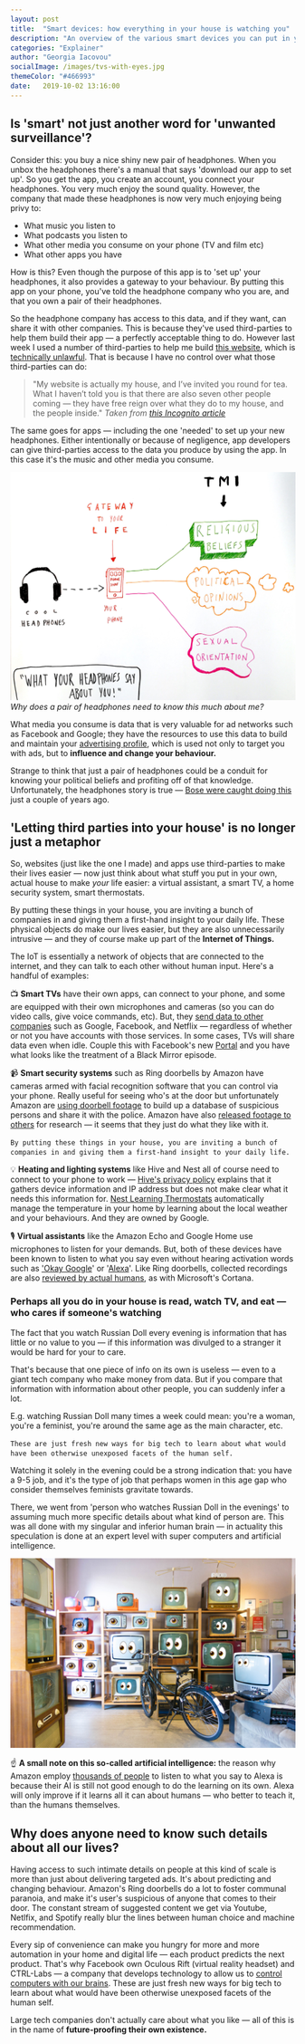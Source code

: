 ```yaml
---
layout: post
title:  "Smart devices: how everything in your house is watching you"
description: "An overview of the various smart devices you can put in your home, what data they collect, and how they use that to change your behaviour. Devices such as smart TVs, smart doorbells, and virtual assistants are covered."
categories: "Explainer"
author: "Georgia Iacovou"
socialImage: /images/tvs-with-eyes.jpg
themeColor: "#466993"
date:   2019-10-02 13:16:00
---
```


## Is 'smart' not just another word for 'unwanted surveillance'?

Consider this: you buy a nice shiny new pair of headphones. When you unbox the headphones there's a manual that says 'download our app to set up'. So you get the app, you create an account, you connect your headphones. You very much enjoy the sound quality. However, the company that made these headphones is now very much enjoying being privy to:

- What music you listen to
- What podcasts you listen to
- What other media you consume on your phone (TV and film etc)
- What other apps you have

How is this? Even though the purpose of this app is to 'set up' your headphones, it also provides a gateway to your behaviour. By putting this app on your phone, you've told the headphone company who you are, and that you own a pair of their headphones. 

So the headphone company has access to this data, and if they want, can share it with other companies. This is because they've used third-parties to help them build their app — a perfectly acceptable thing to do. However last week I used a number of third-parties to help me build [this website](https://georgia.thebestsh.it/), which is [technically unlawful](https://blog.metomic.io/main/2019/09/25/unlawful-website.html). That is because I have no control over what those third-parties can do:

> "My website is actually my house, and I’ve invited you round for tea. What I haven’t told you is that there are also seven other people coming — they have free reign over what they do to my house, and the people inside."
*Taken from [this Incognito article](https://blog.metomic.io/main/2019/09/25/unlawful-website.html)*

The same goes for apps — including the one 'needed' to set up your new headphones. Either intentionally or because of negligence, app developers can give third-parties access to the data you produce by using the app. In this case it's the music and other media you consume. 

![diagram showing headphones tapping into phone and making inferences](/images/bose-headphones.jpg)
*Why does a pair of headphones need to know this much about me?*

What media you consume is data that is very valuable for ad networks such as Facebook and Google; they have the resources to use this data to build and maintain your [advertising profile](https://blog.metomic.io/main/2019/09/13/what-is-behavioural-ads.html), which is used not only to target you with ads, but to **influence and change your behaviour.** 

Strange to think that just a pair of headphones could be a conduit for knowing your political beliefs and profiting off of that knowledge. Unfortunately, the headphones story is true — [Bose were caught doing this](https://www.reuters.com/article/us-bose-lawsuit-idUSKBN17L2BT) just a couple of years ago.

## 'Letting third parties into your house' is no longer just a metaphor

So, websites (just like the one I made) and apps use third-parties to make their lives easier — now just think about what stuff you put in your own, actual house to make *your* life easier: a virtual assistant, a smart TV, a home security system, smart thermostats.

By putting these things in your house, you are inviting a bunch of companies in and giving them a first-hand insight to your daily life. These physical objects do make our lives easier, but they are also unnecessarily intrusive — and they of course make up part of the **Internet of Things.** 

The IoT is essentially a network of objects that are connected to the internet, and they can talk to each other without human input. Here's a handful of examples:

📺 **Smart TVs** have their own apps, can connect to your phone, and some are equipped with their own microphones and cameras (so you can do video calls, give voice commands, etc). But, they [send data to other companies](https://www.irishtimes.com/business/technology/smart-tvs-sending-private-data-to-netflix-google-and-facebook-1.4022833) such as Google, Facebook, and Netflix — regardless of whether or not you have accounts with those services. In some cases, TVs will share data even when idle. Couple this with Facebook's new [Portal](https://www.theguardian.com/technology/2019/sep/18/facebook-portal-smart-display-mini-tv-launch-uk?CMP=fb_a-technology_b-gdntech) and you have what looks like the treatment of a Black Mirror episode.

📹 **Smart security systems** such as Ring doorbells by Amazon have cameras armed with facial recognition software that you can control via your phone. Really useful for seeing who's at the door but unfortunately Amazon are [using doorbell footage](https://blog.metomic.io/main/2019/09/11/amazon-ring-security.html) to build up a database of suspicious persons and share it with the police. Amazon have also [released footage to others](https://theintercept.com/2019/01/10/amazon-ring-security-camera/) for research — it seems that they just do what they like with it.

`By putting these things in your house, you are inviting a bunch of companies in and giving them a first-hand insight to your daily life.`

💡 **Heating and lighting systems** like Hive and Nest all of course need to connect to your phone to work — [Hive's privacy policy](https://www.hivehome.com/privacy) explains that it gathers device information and IP address but does not make clear what it needs this information for. [Nest Learning Thermostats](https://en.wikipedia.org/wiki/Nest_Labs#Nest_Learning_Thermostat) automatically manage the temperature in your home by learning about the local weather and your behaviours. And they are owned by Google.

🎙 **Virtual assistants** like the Amazon Echo and Google Home use microphones to listen for your demands. But, both of these devices have been known to listen to what you say even without hearing activation words such as ['Okay Google](https://www.techadvisor.co.uk/feature/digital-home/is-google-home-listening-me-3695908/)' or '[Alexa](https://www.buzzfeednews.com/article/nicolenguyen/amazon-echo-alexa-accidentally-recorded-audio-snippets)'. Like Ring doorbells, collected recordings are also [reviewed by actual humans](https://www.vice.com/en_us/article/qvgpkv/microsoft-updates-privacy-policy-admits-humans-listen-to-cortana-skype?utm_source=morning_brew), as with Microsoft's Cortana.

### Perhaps all you do in your house is read, watch TV, and eat — who cares if someone's watching

The fact that you watch Russian Doll every evening is information that has little or no value to you — if this information was divulged to a stranger it would be hard for your to care.

That's because that one piece of info on its own is useless — even to a giant tech company who make money from data. But if you compare that information with information about other people, you can suddenly infer a lot. 

E.g. watching Russian Doll many times a week could mean: you're a woman, you're a feminist, you're around the same age as the main character, etc.

`These are just fresh new ways for big tech to learn about what would have been otherwise unexposed facets of the human self.`

Watching it solely in the evening could be a strong indication that: you have a 9-5 job, and it's the type of job that perhaps women in this age gap who consider themselves feminists gravitate towards.

There, we went from 'person who watches Russian Doll in the evenings' to assuming much more specific details about what kind of person are. This was all done with my singular and inferior human brain — in actuality this speculation is done at an expert level with super computers and artificial intelligence.

![a bunch of TVs with emoji eyes](/images/tvs-with-eyes.jpg)

☝️ **A small note on this so-called artificial intelligence:** the reason why Amazon employ [thousands of people](https://www.bloomberg.com/news/articles/2019-04-10/is-anyone-listening-to-you-on-alexa-a-global-team-reviews-audio) to listen to what you say to Alexa is because their AI is still not good enough to do the learning on its own. Alexa will only improve if it learns all it can about humans — who better to teach it, than the humans themselves.

## Why does anyone need to know such details about all our lives?

Having access to such intimate details on people at this kind of scale is more than just about delivering targeted ads. It's about predicting and changing behaviour. Amazon's Ring doorbells do a lot to foster communal paranoia, and make it's user's suspicious of anyone that comes to their door. The constant stream of suggested content we get via Youtube, Netlfix, and Spotify really blur the lines between human choice and machine recommendation. 

Every sip of convenience can make you hungry for more and more automation in your home and digital life — each product predicts the next product. That's why Facebook own Oculous Rift (virtual reality headset) and CTRL-Labs — a company that develops technology to allow us to [control computers with our brains](https://www.cnbc.com/2019/09/23/facebook-announces-acquisition-of-brain-computing-start-up-ctrl-labs.html). These are just fresh new ways for big tech to learn about what would have been otherwise unexposed facets of the human self.

Large tech companies don't actually care about what you like — all of this is in the name of  **future-proofing their own existence.**